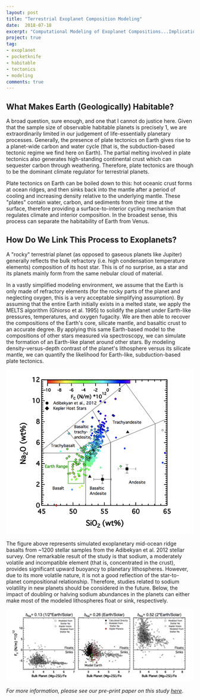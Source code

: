 ```yaml
---
layout: post
title: "Terrestrial Exoplanet Composition Modeling"
date:  2018-07-18
excerpt: "Computational Modeling of Exoplanet Compositions...Implications for Habitability!"
project: true
tag:
- exoplanet
- pocketknife
- habitable
- tectonics
- modeling
comments: true
---
```


## What Makes Earth (Geologically) Habitable?
A broad question, sure enough, and one that I cannot do justice here. Given that the sample size of observable habitable planets is precisely 1, 
we are extraordinarily limited in our judgement of life-essentially planetary processes. Generally, the presence of plate tectonics on Earth 
gives rise to a planet-wide carbon and water cycle (that is, the subduction-based tectonic regime we find here on Earth). The partial melting involved in plate tectonics also generates high-standing 
continental crust which can sequester carbon through weathering. Therefore, plate tectonics are though to be the dominant 
climate regulator for terrestrial planets.

Plate tectonics on Earth can be boiled down to this: hot oceanic crust forms at ocean ridges, and then sinks back into the mantle after a 
period of cooling and increasing density relative to the underlying mantle. These "plates" contain water, carbon, and sediments from their time at the surface, therefore providing a surface-to-interior 
cycling mechanism that regulates climate and interior composition. In the broadest sense, this process can separate the habitability of Earth 
from Venus.

## How Do We Link This Process to Exoplanets?
A "rocky" terrestrial planet (as opposed to gaseous planets like Jupiter) generally reflects the bulk refractory (i.e. high condensation temperature elements) 
composition of its host star. This is of no surprise, as a star and its planets mainly form from the same nebular cloud of material. 

In a vastly simplified modeling environment, we assume that the Earth is only made of refractory elements (for the rocky parts of the planet and neglecting oxygen, 
this is a very acceptable simplifying assumption). By assuming that the entire Earth initially exists in a melted state, we apply the MELTS algorithm (Ghiorso et al. 1995)
to solidify the planet under Earth-like pressures, temperatures, and oxygen fugacity. We are then able to recover the compositions of the Earth's core, silicate 
mantle, and basaltic crust to an accurate degree. By applying this same Earth-based model to the compositions of other stars measured via spectroscopy, we can simulate the formation of an Earth-like planet around other stars. By modeling density-versus-depth contrast of the planet's lithosphere versus its silicate mantle, 
we can quantify the likelihood for Earth-like, subduction-based plate tectonics.

![Exoplanet Basalts](/assets/img/posts/exo_basalts.png "Simulated Exoplanet Basalts from the Adibekyan et al. 2012 stellar survey")

The figure above represents simulated exoplanetary mid-ocean ridge basalts from ~1200 stellar samples from the Adibekyan et al. 2012 stellar survey. One remarkable result of the study 
is that sodium, a moderately volatile and incompatible element (that is, concentrated in the crust), provides significant upward buoyancy to planetary lithospheres. However, due to its more volatile nature, it is 
not a good reflection of the star-to-planet compositional relationship. Therefore, studies related to sodium volatility in new planets should be considered in the future. Below, the impact of doubling or halving sodium 
abundances in the planets can either make most of the modeled lithospheres float or sink, respectively.

![Exoplanet Sodium Impact](/assets/img/posts/exo_sodium.png "The results of doubling or halving bulk sodium abundances in the simulated lithospheres")

<i>For more information, please see our pre-print paper on this study</i> _[here](https://arxiv.org/pdf/1706.10282.pdf)_.

